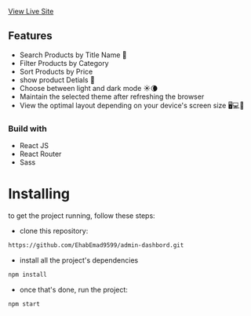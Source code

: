
[View Live Site](https://admin-dashbord21.netlify.app/)

## Features
- Search Products by Title Name 🧐
- Filter Products by Category
- Sort Products by Price
- show product Detials 🧐
- Choose between light and dark mode ☀️🌘
- Maintain the selected theme after refreshing the browser 
- View the optimal layout depending on your device's screen size 🖥💻📱

### Build with
- React JS
- React Router
- Sass


# Installing
to get the project running, follow these steps:

- clone this repository:

```html
https://github.com/EhabEmad9599/admin-dashbord.git
```
- install all the project's dependencies
``` html
npm install
```
- once  that's done, run the project:

```html
npm start
```
